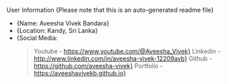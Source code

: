  User Information {Please note that this is an auto-generated readme file}

- {Name: Aveesha Vivek Bandara}
- {Location: Kandy, Sri Lanka}
- {Social Media:
	>Youtube - https://www.youtube.com/@Aveesha_Vivek}
	>Linkedin - http://www.linkedin.com/in/aveesha-vivek-12209avb}
	>Github - https://github.com/aveesha-vivek}
	>Portfolio - https://aveeshavivekb.github.io}